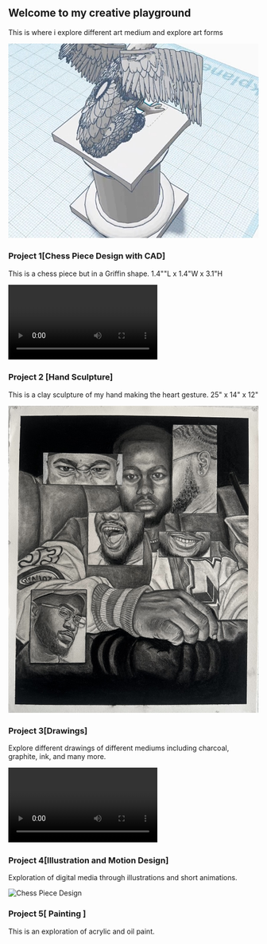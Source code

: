 ## Welcome to my creative playground
This is where i explore different art medium and explore art forms

![Chess Piece Design](../media/Chess%20piece%20-%20CAD/Screenshot%202024-01-15%20192031.jpg)
### Project 1[Chess Piece Design with CAD]
This is a chess piece but in a Griffin shape. 1.4""L x 1.4"W x 3.1"H


![Hand sculpture](../media/Hand%20sculpture/lv_0_20230427152417.mp4)
### Project 2 [Hand Sculpture]
This is a clay sculpture of my hand making the heart gesture. 25" x 14" x 12"

![Chess Piece Design](../media/Drawings/self%20portrait.jpg)
### Project 3[Drawings]
Explore different drawings of different mediums including charcoal, graphite, ink, and many more.

![Chess Piece Design](../media/Illustration%20and%20Motion%20Design/google%20doodle%20HP%20anim.mp4)
### Project 4[Illustration and Motion Design]
Exploration of digital media through illustrations and short animations.

![Chess Piece Design](../media/Painting/#8%20Portrait%20painting%20(2022).jpg)
### Project 5[ Painting ]
This is an exploration of acrylic and oil paint.

